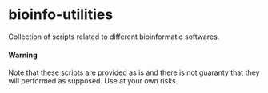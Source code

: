 # bioinfo-utilities
Collection of scripts related to different bioinformatic softwares.

#### Warning
Note that these scripts are provided as is and there is not guaranty that they will performed as supposed. Use at your own risks.
